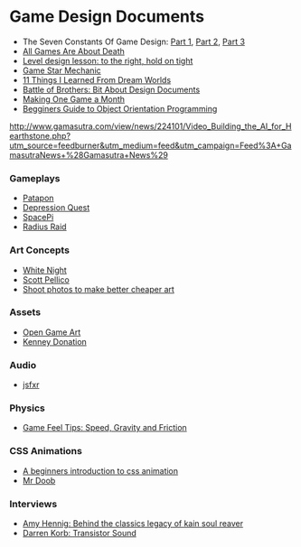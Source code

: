 Game Design Documents
=====================


- The Seven Constants Of Game Design: [Part 1](http://techcrunch.com/2014/07/20/constants-of-game-design-1/), [Part 2](http://techcrunch.com/2014/07/27/constants-of-game-design-2/), [Part 3](http://techcrunch.com/2014/08/03/constants-of-game-design-3/)  
- [All Games Are About Death](http://www.whatgamesare.com/2011/05/all-games-are-about-death-fundamentals.html)
- [Level design lesson: to the right, hold on tight](http://auntiepixelante.com/?p=465)  
- [Game Star Mechanic](http://gamestarmechanic.com/)
- [11 Things I Learned From Dream Worlds](http://www.worldofleveldesign.com/categories/game_environments_design/11-things-i-learned-from-dream-worlds.php)
- [Battle of Brothers: Bit About Design Documents](http://battleofbrothers.com/sirryan/a-bit-about-design-documents)
- [Making One Game a Month](http://gamedevelopment.tutsplus.com/articles/1gam-how-to-succeed-at-making-one-game-a-month--gamedev-3695)
- [Begginers Guide to Object Orientation Programming](http://gamedevelopment.tutsplus.com/series/beginners-guide-to-oop--gamedev-12703)


http://www.gamasutra.com/view/news/224101/Video_Building_the_AI_for_Hearthstone.php?utm_source=feedburner&utm_medium=feed&utm_campaign=Feed%3A+GamasutraNews+%28Gamasutra+News%29


### Gameplays

- [Patapon](https://www.youtube.com/watch?v=lp173Si-XZM)
- [Depression Quest](http://www.depressionquest.com/)
- [SpacePi](http://2012.js13kgames.com/entries/spacepi)
- [Radius Raid](http://2013.js13kgames.com/entries/radius-raid)

### Art Concepts

- [White Night](http://osome-studio.com/some-rough/)
- [Scott Pellico](http://appylon.weebly.com/)
- [Shoot photos to make better cheaper art](http://gamasutra.com/blogs/JunxueLi/20140904/224837/2D_games_Shoot_photos_to_make_better__cheaper_art_Part_1.php)

### Assets

- [Open Game Art](http://opengameart.org/users/kenney)
- [Kenney Donation](http://kenney.itch.io/kenney-donation)

### Audio

- [jsfxr](http://github.grumdrig.com/jsfxr/)

### Physics

- [Game Feel Tips: Speed, Gravity and Friction](http://gamasutra.com/blogs/MarkVenturelli/20140821/223866/Game_Feel_Tips_II_Speed_Gravity_Friction.php)

### CSS Animations

- [A beginners introduction to css animation](http://webdesign.tutsplus.com/tutorials/a-beginners-introduction-to-css-animation--cms-21068)
- [Mr Doob](http://mrdoob.com/)


### Interviews

- [Amy Hennig: Behind the classics legacy of kain soul reaver](http://blog.eu.playstation.com/2012/10/12/behind-the-classics-legacy-of-kain-soul-reaver/)
- [Darren Korb: Transistor Sound](http://categoryvideogames.podbean.com/e/an-interview-with-darren-korb-transistor/#.U-u6K-Efcrk.twitter)
